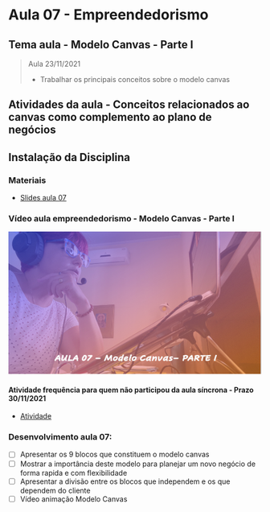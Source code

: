 # Aula 07 - Empreendedorismo
## Tema aula - Modelo Canvas - Parte I

> Aula 23/11/2021
> 
> * Trabalhar os principais conceitos sobre o modelo canvas

## Atividades da aula - Conceitos relacionados ao canvas como complemento ao plano de negócios

## Instalação da Disciplina

### Materiais

- [Slides aula 07](Aula_7_canvas_parte1.pdf)

### Vídeo aula empreendedorismo -  Modelo Canvas - Parte I

[![Aula - Modelo Canvas Parte I](capa_aula7.png)](https://www.youtube.com/watch?v=ySMPJJd7YJo)


####  Atividade frequência para quem não participou da aula síncrona - Prazo 30/11/2021

- [Atividade]()

### Desenvolvimento aula 07: 

- [ ]  Apresentar os 9 blocos que constituem o modelo canvas
- [ ]  Mostrar a importância deste modelo para planejar um novo negócio de forma rapida e com flexibilidade
- [ ]  Apresentar a divisão entre os blocos que independem e os que dependem do cliente
- [ ]  Vídeo animação Modelo Canvas

